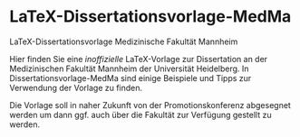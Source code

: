 # LaTeX-Dissertationsvorlage-MedMa
LaTeX-Dissertationsvorlage Medizinische Fakultät Mannheim

Hier finden Sie eine *inoffizielle* LaTeX-Vorlage zur Dissertation an der Medizinischen Fakultät Mannheim der Universität Heidelberg. In Dissertationsvorlage-MedMa sind einige Beispiele und Tipps zur Verwendung der Vorlage zu finden. 

Die Vorlage soll in naher Zukunft von der Promotionskonferenz abgesegnet werden um dann ggf. auch über die Fakultät zur Verfügung gestellt zu werden. 
